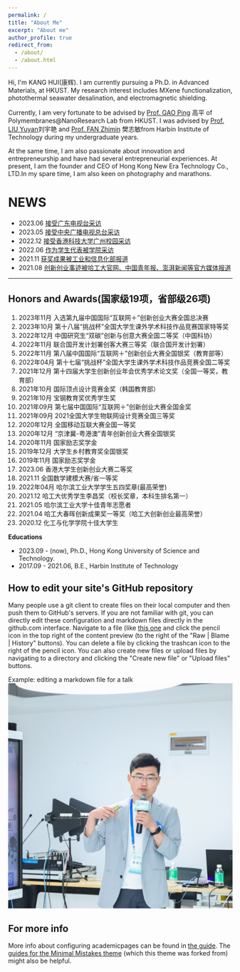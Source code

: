 ```yaml
---
permalink: /
title: "About Me"
excerpt: "About me"
author_profile: true
redirect_from: 
  - /about/
  - /about.html
---
```


Hi, I'm KANG HUI(康辉). I am currently pursuing a Ph.D. in Advanced Materials, at HKUST. My research interest includes MXene functionalization, photothermal seawater desalination, and electromagnetic shielding.

Currently, I am very fortunate to be advised by [Prof. GAO Ping](https://seng.hkust.edu.hk/about/people/faculty/ping-gao) 高平 of Polymembranes@NanoResearch Lab from HKUST. I was advised by [Prof. LIU Yuyan](http://homepage.hit.edu.cn/liuyuyan?lang=zh)刘宇艳 and [Prof. FAN Zhimin](http://homepage.hit.edu.cn/fanzhimin?lang=zh) 樊志敏from Harbin Institute of Technology during my undergraduate years.

At the same time, I am also passionate about innovation and entrepreneurship and have had several entrepreneurial experiences. At present, I am the founder and CEO of Hong Kong New Era Technology Co., LTD.In my spare time, I am also keen on photography and marathons.  


NEWS
======
- 2023.06  [接受广东电视台采访](https://m.itouchtv.cn/liveRich/93133?shareId=QRLA2FDC&currentTag=1)
- 2023.05  [接受中央广播电视总台采访](https://content-static.cctvnews.cctv.com/snow-book/video.html?toc_style_id=video_default&share_to=wechat&item_id=940043906949408370&track_id=CF654EE5-4D70-4B02-A332-4D87D7D789D0_706588125896)
- 2022.12  [接受香港科技大学广州校园采访](https://mp.weixin.qq.com/s/e4RfzDmUk4nBxOAEjiEfMw)
- 2022.06  [作为学生代表被学院采访](https://mp.weixin.qq.com/s/JBnORi7Wpl9XBh9-wMcE7w)
- 2021.11  [获奖成果被工业和信息化部报道](https://www.miit.gov.cn/xwdt/gxdt/bsdw/art/2021/art_64a7ac087ac74d689b9282c5af640b16.html)
- 2021.08  [创新创业事迹被哈工大官网、中国青年报、澎湃新闻等官方媒体报道](http://news.cyol.com/gb/articles/2021-08/09/content_K2XPWsB7K.html)


------

Honors and Awards(国家级19项，省部级26项)
------
1. 2023年11月  入选第九届中国国际“互联网＋”创新创业大赛全国总决赛
2. 2023年10月  第十八届“挑战杯”全国大学生课外学术科技作品竞赛国家特等奖
3. 2022年12月  中国研究生“双碳”创新与创意大赛全国二等奖（中国科协）
4. 2022年11月  联合国开发计划署创客大赛三等奖（联合国开发计划署）
5. 2022年11月  第八届中国国际“互联网＋”创新创业大赛全国银奖（教育部等）
6. 2022年04月  第十七届“挑战杯”全国大学生课外学术科技作品竞赛全国二等奖
7. 2021年12月  第十四届大学生创新创业年会优秀学术论文奖（全国一等奖，教育部）
8. 2021年10月  国际顶点设计竞赛金奖（韩国教育部）
9. 2021年10月  宝钢教育奖优秀学生奖
10. 2021年09月  第七届中国国际“互联网＋”创新创业大赛全国金奖
11. 2021年09月  2021全国大学生物联网设计竞赛全国三等奖
12. 2020年12月  全国移动互联大赛全国一等奖
13. 2020年12月 “京津冀-粤港澳”青年创新创业大赛全国银奖
14. 2020年11月  国家励志奖学金
15. 2019年12月  大学生乡村教育奖全国银奖
16. 2019年11月  国家励志奖学金
17. 2023.06	香港大学生创新创业大赛二等奖
18. 2021.11	全国数学建模大赛/省一等奖
19. 2022年04月  哈尔滨工业大学学生五四奖章(最高荣誉)
20. 2021.12	哈工大优秀学生李昌奖（校长奖章，本科生排名第一）
21. 2021.05	哈尔滨工业大学十佳青年志愿者
22. 2021.04	哈工大春晖创新成果奖一等奖（哈工大创新创业最高荣誉）
23. 2020.12	化工与化学学院十佳大学生

**Educations**

- 2023.09 - (now), Ph.D., Hong Kong University of Science and Technology.
- 2017.09 - 2021.06, B.E., Harbin Institute of Technology

How to edit your site's GitHub repository
------
Many people use a git client to create files on their local computer and then push them to GitHub's servers. If you are not familiar with git, you can directly edit these configuration and markdown files directly in the github.com interface. Navigate to a file (like [this one](https://github.com/academicpages/academicpages.github.io/blob/master/_talks/2012-03-01-talk-1.md) and click the pencil icon in the top right of the content preview (to the right of the "Raw | Blame | History" buttons). You can delete a file by clicking the trashcan icon to the right of the pencil icon. You can also create new files or upload files by navigating to a directory and clicking the "Create new file" or "Upload files" buttons. 

Example: editing a markdown file for a talk
![Kang Hui talking](/images/IMG_20231103_004249.jpg)

For more info
------
More info about configuring academicpages can be found in [the guide](https://academicpages.github.io/markdown/). The [guides for the Minimal Mistakes theme](https://mmistakes.github.io/minimal-mistakes/docs/configuration/) (which this theme was forked from) might also be helpful.

